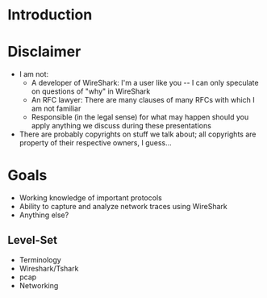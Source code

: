 # Introduction

# Disclaimer

* I am not:
  * A developer of WireShark: I'm a user like you -- I can only speculate on questions of "why" in WireShark
  * An RFC lawyer: There are many clauses of many RFCs with which I am not familiar
  * Responsible (in the legal sense) for what may happen should you apply anything we discuss during these presentations
* There are probably copyrights on stuff we talk about; all copyrights are property of their respective owners, I guess...

# Goals
* Working knowledge of important protocols
* Ability to capture and analyze network traces using WireShark
* Anything else?

## Level-Set

* Terminology
 * Wireshark/Tshark
 * pcap
 * Networking

